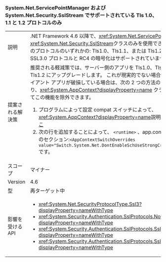 ### <a name="only-tls-10-11-and-12-protocols-supported-in-systemnetservicepointmanager-and-systemnetsecuritysslstream"></a>System.Net.ServicePointManager および System.Net.Security.SslStream でサポートされている Tls 1.0、1.1 と 1.2 プロトコルのみ

|   |   |
|---|---|
|説明|.NET Framework 4.6 以降で、<xref:System.Net.ServicePointManager>と<xref:System.Net.Security.SslStream>クラスのみを使用できる次の 3 つのプロトコルのいずれかの: Tls1.0、Tls1.1、または Tls1.2 です。 SSL3.0 プロトコルと RC4 の暗号化はサポートされていません。|
|提案される解決策|推奨される軽減策では、サーバー側のアプリを Tls1.0、Tls1.1、または Tls1.2 にアップグレードします。 これが現実的でない場合、またはクライアント アプリが破損している場合は、次の 2 つの方法のいずれかにより、<xref:System.AppContext?displayProperty=name> クラスを使用してこの機能を除外できます。<ol><li>プログラムによって設定 compat スイッチによって、<xref:System.AppContext?displayProperty=name>説明に従って、[ここ](http://blogs.msdn.com/b/dotnet/archive/2015/04/29/net-announcements-at-build-2015.aspx#dotnet46)</li><li>次の行を追加することによって、 <code>&lt;runtime&gt;</code> 、app.config ファイルのセクション:<code>&lt;AppContextSwitchOverrides value=&quot;Switch.System.Net.DontEnableSchUseStrongCrypto=true&quot;/&gt;</code>です。</li></ol>|
|スコープ|マイナー|
|Version|4.6|
|型|再ターゲット中|
|影響を受ける API|<ul><li><xref:System.Net.SecurityProtocolType.Ssl3?displayProperty=nameWithType></li><li><xref:System.Security.Authentication.SslProtocols.None?displayProperty=nameWithType></li><li><xref:System.Security.Authentication.SslProtocols.Ssl2?displayProperty=nameWithType></li><li><xref:System.Security.Authentication.SslProtocols.Ssl3?displayProperty=nameWithType></li></ul>|

